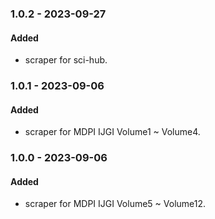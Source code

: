 ### 1.0.2 - 2023-09-27

#### Added

- scraper for sci-hub.

### 1.0.1 - 2023-09-06

#### Added

- scraper for MDPI IJGI Volume1 ~ Volume4.

### 1.0.0 - 2023-09-06

#### Added

- scraper for MDPI IJGI Volume5 ~ Volume12.

